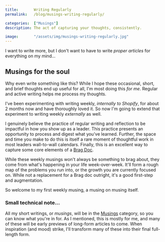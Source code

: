 ```yaml
---
title:       Writing Regularly
permalink:   /blog/musings-writing-regularly/

categories:  ["Musings"]
description: The act of capturing your thoughts, consistently.

image:       "/assets/img/musings-writing-regularly.jpg"
---
```


I want to write more, but I don't want to have to write _proper articles_ for everything on my mind&hellip;

## Musings for the soul

Why even write something like this? While I hope these occasional, short, and brief thoughts end up useful for all, I'm most doing this *for me*. Regular and active writing helps me process my thoughts.

I've been experimenting with writing weekly, _internally to Shopify_, for about 2 months now and have  thoroughly loved it. So now I'm going to extend that experiment to writing weekly _externally_ as well.

I genuinely believe the practice of regular writing and reflection to be impactful in how you show up as a leader. This practice presents an opportunity to process and digest what you've learned. Further, the space and time you make to do this is itself a rare moment of thoughtful work in most leaders wall-to-wall calendars. Finally, this is an excellent way to capture some core elements of a [Brag Doc](https://jvns.ca/blog/brag-documents/).

While these weekly musings won't always be something to brag about, they come from what's happening in your life week-over-week. It'll form a rough map of the problems you run into, or the growth you are currently focused on. While not a replacement for a Brag doc outright, it's a good first-step and augmentation.

So welcome to my first weekly musing, a musing on musing itself.

### Small technical note&hellip;

All my short writings, or _musings_, will be in the [Musings](/category/musings) category, so you can know what you're in for. As I mentioned, this is mostly for me, and many of these will be early previews of long-form articles to come. When inspiration (and mood) strike, I'll transform many of these into their final full-length form.
